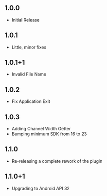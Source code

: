 ## 1.0.0

* Initial Release

## 1.0.1

* Little, minor fixes

## 1.0.1+1

* Invalid File Name

## 1.0.2

* Fix Application Exit

## 1.0.3

* Adding Channel Width Getter
* Bumping minimum SDK from 16 to 23

## 1.1.0

* Re-releasing a complete rework of the plugin

## 1.1.0+1

* Upgrading to Android API 32
